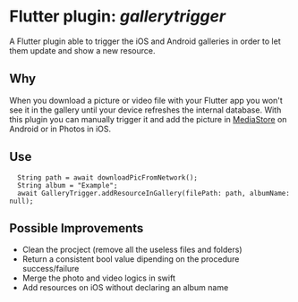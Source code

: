 # Flutter plugin: _gallerytrigger_
A Flutter plugin able to trigger the iOS and Android galleries in order to let them update and show a new resource.

## Why
When you download a picture or video file with your Flutter app you won't see it in the gallery until your device refreshes the internal database.
With this plugin you can manually trigger it and add the picture in [MediaStore](https://developer.android.com/reference/android/provider/MediaStore) on Android or in Photos in iOS.

## Use
```
  String path = await downloadPicFromNetwork();
  String album = "Example";
  await GalleryTrigger.addResourceInGallery(filePath: path, albumName: null);
```

## Possible Improvements
- Clean the procject (remove all the useless files and folders)
- Return a consistent bool value dipending on the procedure success/failure
- Merge the photo and video logics in swift
- Add resources on iOS without declaring an album name
